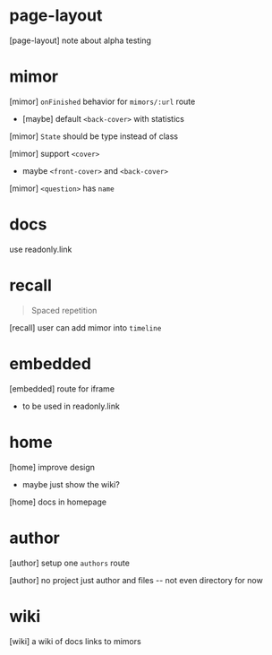 # page-layout

[page-layout] note about alpha testing

# mimor

[mimor] `onFinished` behavior for `mimors/:url` route

- [maybe] default `<back-cover>` with statistics

[mimor] `State` should be type instead of class

[mimor] support `<cover>`

- maybe `<front-cover>` and `<back-cover>`

[mimor] `<question>` has `name`

# docs

use readonly.link

# recall

> Spaced repetition

[recall] user can add mimor into `timeline`

# embedded

[embedded] route for iframe

- to be used in readonly.link

# home

[home] improve design

- maybe just show the wiki?

[home] docs in homepage

# author

[author] setup one `authors` route

[author] no project just author and files -- not even directory for now

# wiki

[wiki] a wiki of docs links to mimors
